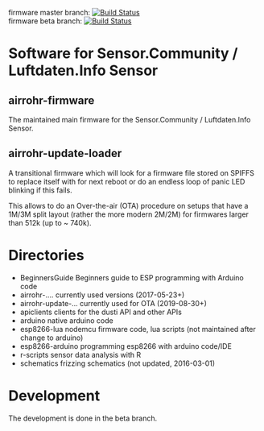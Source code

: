 firmware master branch: [![Build Status](https://github.com/opendata-stuttgart/sensors-software/actions/workflows/airohr-firmware.yml/badge.svg?branch=master)](https://github.com/opendata-stuttgart/sensors-software/actions/workflows/airohr-firmware.yml?query=branch%3Amaster)  
firmware beta branch: [![Build Status](https://github.com/opendata-stuttgart/sensors-software/actions/workflows/airohr-firmware.yml/badge.svg?branch=beta)](https://github.com/opendata-stuttgart/sensors-software/actions/workflows/airohr-firmware.yml?query=branch%3Abeta)

# Software for Sensor.Community / Luftdaten.Info Sensor

## airrohr-firmware

The maintained main firmware for the Sensor.Community / Luftdaten.Info Sensor. 

## airrohr-update-loader

A transitional firmware which will look for a firmware file
stored on SPIFFS to replace itself with for next reboot
or do an endless loop of panic LED blinking if this fails.

This allows to do an Over-the-air (OTA) procedure on setups
that have a 1M/3M split layout (rather the more modern 2M/2M)
for firmwares larger than 512k (up to ~ 740k).

# Directories 

* BeginnersGuide	Beginners guide to ESP programming with Arduino code
* airrohr-....          currently used versions (2017-05-23+)
* airrohr-update-...	currently used for OTA (2019-08-30+)
* apiclients	clients for the dusti API and other APIs
* arduino	native arduino code
* esp8266-lua	nodemcu firmware code, lua scripts (not maintained after change to arduino)
* esp8266-arduino	programming esp8266 with arduino code/IDE
* r-scripts	sensor data analysis with R
* schematics	frizzing schematics (not updated, 2016-03-01)

# Development

The development is done in the beta branch.
